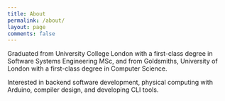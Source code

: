 ```yaml
---
title: About
permalink: /about/
layout: page
comments: false
---
```


Graduated from University College London with a first-class degree in Software Systems Engineering MSc, and from Goldsmiths, University of London with a first-class degree in Computer Science.

Interested in backend software development, physical computing with Arduino, compiler design, and developing CLI tools.
